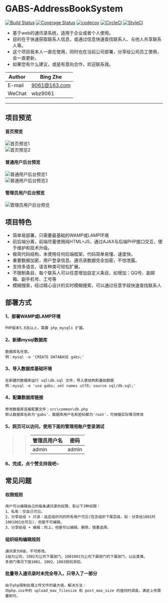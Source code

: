 # GABS-AddressBookSystem
[![Build Status](https://travis-ci.org/manier13579/GABS-AddressBookSystem.svg?branch=master)](https://travis-ci.org/manier13579/GABS-AddressBookSystem)
[![Coverage Status](https://coveralls.io/repos/github/manier13579/GABS-AddressBookSystem/badge.svg)](https://coveralls.io/github/manier13579/GABS-AddressBookSystem)
[![codecov](https://codecov.io/gh/manier13579/GABS-AddressBookSystem/branch/master/graph/badge.svg)](https://codecov.io/gh/manier13579/GABS-AddressBookSystem)
[![CircleCI](https://circleci.com/gh/manier13579/GABS-AddressBookSystem/tree/master.svg?style=svg)](https://circleci.com/gh/manier13579/GABS-AddressBookSystem/tree/master)
[![StyleCI](https://github.styleci.io/repos/136253474/shield?branch=master)](https://github.styleci.io/repos/136253474)
* 基于web的通讯录系统，适用于企业或者个人使用。
* 目的在于快速获取联系人信息，或通过信息快速查找联系人、与他人共享联系人等。
* 这个项目我本人一直在使用，同时也在当前公司部署，分享给公司员工使用，会一直更新。
* 如果您有什么建议，或是有意向合作，欢迎联系我。

|Author|Bing Zhe|
|---|---
|E-mail|9061@163.com
|WeChat|wbz9061

****

## 项目预览
#### 首页预览
![首页预览1](https://github.com/manier13579/GABS-AddressBookSystem/raw/master/src/images/readme1.png)  
![首页预览2](https://github.com/manier13579/GABS-AddressBookSystem/raw/master/src/images/readme2.png)  
#### 普通用户后台预览
![普通用户后台预览1](https://github.com/manier13579/GABS-AddressBookSystem/raw/master/src/images/readme3.png)  
![普通用户后台预览2](https://github.com/manier13579/GABS-AddressBookSystem/raw/master/src/images/readme4.png)  
#### 管理员用户后台预览
![管理员用户后台预览](https://github.com/manier13579/GABS-AddressBookSystem/raw/master/src/images/readme5.png)  
## 项目特色
* 简单易部署，只需要最基础的WAMP或LAMP环境
* 前后端分离，前端尽量使用纯HTML+JS，通过AJAX与后端PHP接口交互，便于维护和技术升级。
* 极简代码结构，未使用任何后端框架，代码简单易懂、速度快。
* 重要数据加密，用户登录信息、通讯录数据完全加密，不怕泄露。
* 支持多语言，语言种类可轻松扩展。
* 不限制条目，每个联系人可以任意增加自定义条目，如增加：QQ号、副邮箱、副手机号、工号等
* 模糊搜索，经过精心设计的实时模糊搜索，可以通过任意字段快速查找联系人

## 部署方式
#### 1、部署WAMP或LAMP环境
    PHP版本5.6及以上，需要 php_mysqli 扩展。
#### 2、新建mysql数据库
    数据库名任意。
    例：mysql -e 'CREATE DATABASE gabs;'
#### 3、导入数据库基础环境
    在新建的数据库运行 sql\db.sql 文件，导入表结构和基础数据
    例：mysql -e 'use gabs; set names utf8; source sql/db.sql;'
#### 4、配置数据库链接
    修改数据库连接配置文件：src\common\db.php
    默认数据库名称为'gabs'，数据库用户名和密码都为'root'，可根据实际情况修改
#### 5、网页可以访问，使用下面的管理用账户登录测试
>>|管理员用户名|密码|
>>|---|---
>>|admin|admin
#### 6、完成，点个赞支持我吧~

## 常见问题
#### 权限规则
    用户可以编辑自己的每条通讯录的权限，有以下3种权限：
    1、私有：仅自己可见。
    2、分享给组 + 只读：选定组织内的所有用户可见(包含组织下属层级，如：分享给1001时1001001也可见)，但是不可编辑。
    3、分享给组 + 编辑：同上，但是可以编辑、删除，慎重选择。
    
#### 组织结构编辑规则
    通讯录为0级，不可修改。
    1级为公司，1001为公司下属部门，1001001为公司下属部门的下属部门，以此类推。
    多部门情况下按1001、1002、1003规则添加。
    
#### 批量导入通讯录时未完全导入，只导入了一部分
    由于php限制处理上传文件的最大值，解决方法：
    将php.ini中的 upload_max_filesize 和 post_max_size 的值同时调高，满足上传需要即可。
